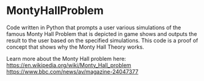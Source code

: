 # MontyHallProblem
Code written in Python that prompts a user various simulations of the famous Monty Hall Problem that is depicted in game shows and outputs the result to the user based on the specified simulations. This code is a proof of concept that shows why the Monty Hall Theory works.

Learn more about the Monty Hall problem here:
https://en.wikipedia.org/wiki/Monty_Hall_problem
https://www.bbc.com/news/av/magazine-24047377
